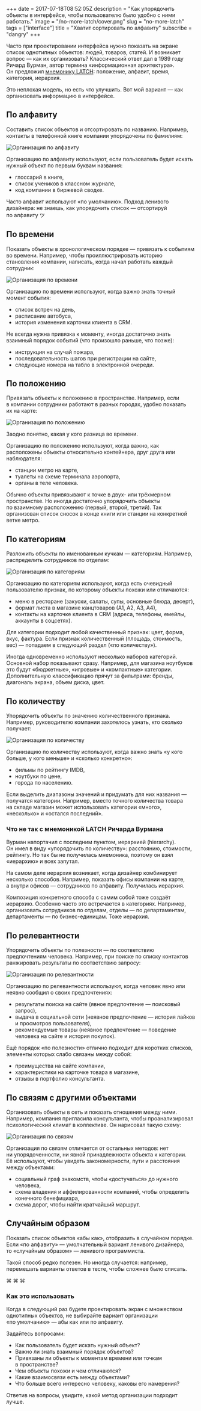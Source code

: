 +++
date = 2017-07-18T08:52:05Z
description = "Как упорядочить объекты в интерфейсе, чтобы пользователю было удобно с ними работать."
image = "/no-more-latch/cover.png"
slug = "no-more-latch"
tags = ["interface"]
title = "Хватит сортировать по алфавиту"
subscribe = "dangry"
+++

Часто при проектировании интерфейса нужно показать на экране список однотипных объектов: людей, товаров, статей. И возникает вопрос — как их организовать?
Классический ответ дал в 1989 году Ричард Вурман, автор термина «информационная архитектура». Он предложил [мнемонику LATCH](http://www.informit.com/articles/article.aspx?p=130881&seqNum=6): положение, алфавит, время, категория, иерархия.

Это неплохая модель, но есть что улучшить. Вот мой вариант — как организовать информацию в интерфейсе.

## По алфавиту

Составить список объектов и отсортировать по названию. Например, контакты в телефонной книге компании упорядочены по фамилиям:

<div class="row">
<div class="col-xs-12 col-sm-10">
<p><img alt="Организация по алфавиту" src="alphabet.png" class="img-bordered"></p>
</div>
</div>

Организацию по алфавиту используют, если пользователь будет искать нужный объект по первым буквам названия:

- глоссарий в книге,
- список учеников в классном журнале,
- код компании в биржевой сводке.

Часто алфавит используют «по умолчанию». Подход ленивого дизайнера: не знаешь, как упорядочить список — отсортируй по алфавиту ツ

## По времени

Показать объекты в хронологическом порядке — привязать к событиям во времени. Например, чтобы проиллюстрировать историю становления компании, написать, когда начал работать каждый сотрудник:

<div class="row">
<div class="col-xs-12 col-sm-10">
<p><img alt="Организация по времени" src="time.png" class="img-bordered"></p>
</div>
</div>

Организацию по времени используют, когда важно знать точный момент события:

- список встреч на день,
- расписание автобуса,
- история изменения карточки клиента в CRM.

Не всегда нужна привязка к моменту, иногда достаточно знать взаимный порядок событий (что произошло раньше, что позже):
- инструкция на случай пожара,
- последовательность шагов при регистрации на сайте,
- следующие номера на табло в электронной очереди.

## По положению

Привязать объекты к положению в пространстве. Например, если в компании сотрудники работают в разных городах, удобно показать их на карте:

<div class="row">
<div class="col-xs-12 col-sm-10">
<p><img alt="Организация по положению" src="location.png" class="img-bordered"></p>
</div>
</div>

Заодно понятно, какая у кого разница во времени.

Организацию по положению используют, когда важно, как расположены объекты относительно контейнера, друг друга или наблюдателя:

- станции метро на карте,
- туалеты на схеме терминала аэропорта,
- органы в теле человека.

Обычно объекты привязывают к точке в двух- или трёхмерном пространстве. Но иногда достаточно упорядочить объекты по взаимному расположению (первый, второй, третий). Так организован список сносок в конце книги или станции на конкретной ветке метро.

## По категориям

Разложить объекты по именованным кучкам — категориям. Например, распределить сотрудников по отделам:

<div class="row">
<div class="col-xs-12 col-sm-10">
<p><img alt="Организация по категориям" src="category-1.png" class="img-bordered"></p>
</div>
</div>

Организацию по категориям используют, когда есть очевидный пользователю признак, по которому объекты похожи или отличаются:

- меню в ресторане (закуски, салаты, супы, основные блюда, десерт),
- формат листа в магазине канцтоваров (А1, А2, А3, А4),
- контакты на карточке клиента в CRM (адреса, телефоны, емейлы, аккаунты в соцсетях).

Для категории подходит любой качественный признак: цвет, форма, вкус, фактура. Если признак количественный (площадь, стоимость, вес) — попадаем в следующий раздел («по количеству»).

Иногда одновременно используют несколько наборов категорий. Основной набор показывают сразу. Например, для магазина ноутбуков это будут «бюджетные», «игровые» и «компактные» категории. Дополнительную классификацию прячут за фильтрами: бренды, диагональ экрана, объем диска, цвет.

## По количеству

Упорядочить объекты по значению количественного признака. Например, руководителю компании захотелось узнать, кто сколько получает:

<div class="row">
<div class="col-xs-12 col-sm-10">
<p><img alt="Организация по количеству" src="count.png" class="img-bordered"></p>
</div>
</div>

Организацию по количеству используют, когда важно знать «у кого больше, у кого меньше» и «сколько конкретно»:

- фильмы по рейтингу IMDB,
- ноутбуки по цене,
- города по населению.

Если выделить диапазоны значений и придумать для них названия — получатся категории. Например, вместо точного количества товара на складе магазин может использовать категории «много», «несколько» и «остался последний».

<div class="boxed">
<h3>Что не так с мнемоникой LATCH Ричарда Вурмана</h3>
<p>Вурман напортачил с последним пунктом, иерархией (hierarchy). Он имел в виду «упорядочить по количеству»: расстоянию, стоимости, рейтингу. Но так бы не получилась мнемоника, поэтому он взял «иерархию» и всех запутал.</p>
<p>На самом деле иерархия возникает, когда дизайнер комбинирует несколько способов. Например, показать офисы компании на карте, а внутри офисов — сотрудников по алфавиту. Получилась иерархия.</p>
<p>Композиция конкретного способа с самим собой тоже создаёт иерархию. Особенно часто это встречается в категориях. Например, организовать сотрудников по отделам, отделы — по департаментам, департаменты — по бизнес-единицам. Тоже иерархия.</p>
</div>

## По релевантности

Упорядочить объекты по полезности — по соответствию предпочтениям человека. Например, при поиске по списку контактов ранжировать результаты по соответствию запросу:

<div class="row">
<div class="col-xs-12 col-sm-10">
<p><img alt="Организация по релевантности" src="relevance.png" class="img-bordered"></p>
</div>
</div>

Организацию по релевантности используют, когда человек явно или неявно сообщил о своих предпочтениях:

- результаты поиска на сайте (явное предпочтение — поисковый запрос),
- выдача в социальной сети (неявное предпочтение — история лайков и просмотров пользователя),
- рекомендуемые товары (неявное предпочтение — поведение человека на сайте и история покупок).

Ещё порядок «по полезности» отлично подходит для коротких списков, элементы которых слабо связаны между собой:

- преимущества на сайте компании,
- характеристики на карточке товара в магазине,
- отзывы в портфолио консультанта.

## По связям с другими объектами

Организовать объекты в сеть и показать отношения между ними. Например, компания пригласила консультанта, чтобы проанализировал психологический климат в коллективе. Он нарисовал такую схему:

<div class="row">
<div class="col-xs-12 col-sm-10">
<p><img alt="Организация по связям" src="relations-1.png" class="img-bordered"></p>
</div>
</div>

Организация по связям отличается от остальных методов: нет ни упорядоченности, ни явной принадлежности объекта к категории. Её используют, чтобы увидеть закономерности, пути и расстояния между объектами:

- социальный граф знакомств, чтобы «достучаться» до нужного человека,
- схема владения и аффилированности компаний, чтобы определить конечного бенефициара,
- схема дорог, чтобы найти кратчайший маршрут.

## Случайным образом

Показать список объектов «абы как», отобразить в случайном порядке. Если «по алфавиту» — умолчательный вариант ленивого дизайнера, то «случайным образом» — ленивого программиста.

Такой способ редко полезен. Но иногда случается: например, перемешать варианты ответов в тесте, чтобы сложнее было списать.

<p class="align-center">⌘&nbsp;⌘&nbsp;⌘</p>

### Как это использовать

Когда в следующий раз будете проектировать экран с множеством однотипных объектов, не выбирайте вариант организации «по умолчанию» — абы как или по алфавиту.

Задайтесь вопросами:

- Как пользователь будет искать нужный объект?
- Важно ли знать взаимный порядок объектов?
- Привязаны ли объекты к моментам времени или точкам в пространстве?
- Чем объекты похожи и чем отличаются?
- Какие взаимосвязи есть между объектами?
- Что больше всего интересно человеку, каковы его намерения?

Ответив на вопросы, увидите, какой метод организации подходит лучше.
